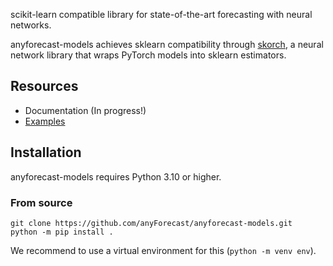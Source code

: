 scikit-learn compatible library for state-of-the-art forecasting with neural
networks.

anyforecast-models achieves sklearn compatibility through
[skorch](https://skorch.readthedocs.io/en/stable/), a neural network library
that wraps PyTorch models into sklearn estimators.


Resources
---------

* Documentation (In progress!)
* [Examples](https://github.com/ramonamezquita/deepts/tree/master/examples)


Installation
------------

anyforecast-models requires Python 3.10 or higher.

### From source

```
git clone https://github.com/anyForecast/anyforecast-models.git
python -m pip install .
```

We recommend to use a virtual environment for this (`python -m venv env`).
